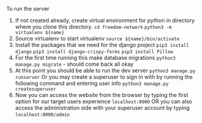 To run the server

1) If not created already, create virtual environment for python in directory where you clone this directory.
  `cd freedom-network`
  `python3 -m virtualenv ${name}`
2) Source virtualenv to start virtualenv 
  `source ${name}/bin/activate`
3) Install the packages that we need for the django project
 `pip3 install django`
 `pip3 install django-crispy-forms`
 `pip3 install Pillow`
4) For the first time running this make database migrations
 `python3 manage.py migrate` - should come back all okay
5) At this point you should be able to run the dev server
 `python3 manage.py runserver`
 Or you may create a superuser to sign in with by running the following command and entering user info
 `python3 manage.py createsuperuser`
6) Now you can access the website from the browser by typing the first option for our target users experience
 `localhost:8000`
 OR you can also access the administration side with your superuser account by typing 
 `localhost:8000/admin`
